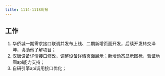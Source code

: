 ```yaml
---
title: 1114-1118周报
---
```


## 工作

1. 华侨城一期需求接口联调并发布上线、二期新增页面开发，后续开发转交泽坤，协助他了解项目；
2. 汉唐设备详情接口修改，调整设备详情页面展示；新增动态显示图标，验证地图api能力支持；
3. 自研引擎api调用接口优化；
  